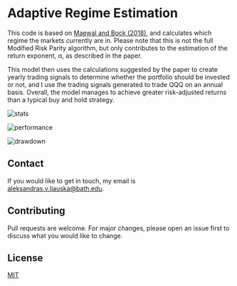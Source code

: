 # Adaptive Regime Estimation
This code is based on [Maewal and Bock (2018)](https://papers.ssrn.com/sol3/papers.cfm?abstract_id=3272080), and calculates which regime the markets currently are in. Please note that this is not the full Modified Risk Parity algorithm, but only contributes to the estimation of the return exponent, α, as described in the paper.

This model then uses the calculations suggested by the paper to create yearly trading signals to determine whether the portfolio should be invested or not, and I use the trading signals generated to trade QQQ on an annual basis. Overall, the model manages to achieve greater risk-adjusted returns than a typical buy and hold strategy.

![stats](https://i.ibb.co/WKtYc3t/1.png)

![performance](https://i.ibb.co/QMG8CdL/Figure-1.png)

![drawdown](https://i.ibb.co/xjkyVW3/Figure-2.png)

## Contact
If you would like to get in touch, my email is aleksandras.v.liauska@bath.edu.

## Contributing
Pull requests are welcome. For major changes, please open an issue first to discuss what you would like to change.

## License
[MIT](https://choosealicense.com/licenses/mit/)
